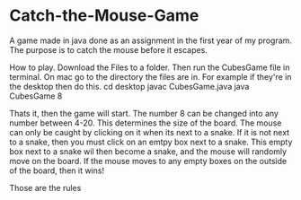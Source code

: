 # Catch-the-Mouse-Game
A game made in java done as an assignment in the first year of my program. The purpose is to catch the mouse before it escapes.

How to play. Download the Files to a folder. Then run the CubesGame file in terminal.
On mac go to the directory the files are in. For example if they're in the desktop then do this.
cd desktop
javac CubesGame.java
java CubesGame 8

Thats it, then the game will start. The number 8 can be changed into any number between 4-20. This determines the size of the board.
The mouse can only be caught by clicking on it when its next to a snake. If it is not next to a snake, then you must click on an emtpy box next to a snake.
This empty box next to a snake wil then become a snake, and the mouse will randomly move on the board. If the mouse moves to any empty boxes on the outside of the board, then it wins! 

Those are the rules





